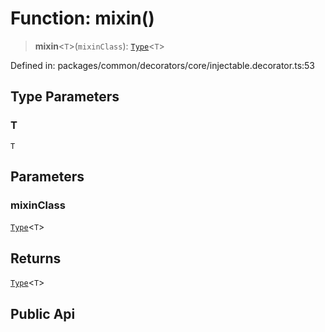 # Function: mixin()

> **mixin**\<`T`\>(`mixinClass`): [`Type`](../interfaces/Type.md)\<`T`\>

Defined in: packages/common/decorators/core/injectable.decorator.ts:53

## Type Parameters

### T

`T`

## Parameters

### mixinClass

[`Type`](../interfaces/Type.md)\<`T`\>

## Returns

[`Type`](../interfaces/Type.md)\<`T`\>

## Public Api
